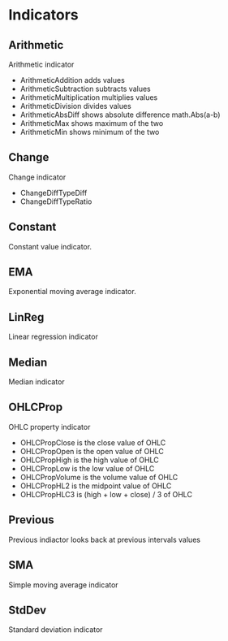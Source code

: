 # Indicators

## Arithmetic

Arithmetic indicator

- ArithmeticAddition adds values
- ArithmeticSubtraction subtracts values
- ArithmeticMultiplication multiplies values
- ArithmeticDivision divides values
- ArithmeticAbsDiff shows absolute difference math.Abs(a-b)
- ArithmeticMax shows maximum of the two
- ArithmeticMin shows minimum of the two

## Change 

Change indicator

- ChangeDiffTypeDiff
- ChangeDiffTypeRatio

## Constant

Constant value indicator.


## EMA

Exponential moving average indicator.

## LinReg

Linear regression indicator

## Median

Median indicator

## OHLCProp

OHLC property indicator

- OHLCPropClose is the close value of OHLC
- OHLCPropOpen is the open value of OHLC
- OHLCPropHigh is the high value of OHLC
- OHLCPropLow is the low value of OHLC
- OHLCPropVolume is the volume value of OHLC
- OHLCPropHL2 is the midpoint value of OHLC
- OHLCPropHLC3 is (high + low + close) / 3 of OHLC

## Previous

Previous indiactor looks back at previous intervals values

## SMA

Simple moving average indicator

## StdDev

Standard deviation indicator
